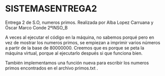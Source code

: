 # SISTEMASENTREGA2
Entrega 2 de S.O, numeros primos. Realizada por Alba Lopez Carruana y Óscar Marco Conde 2ºINSO_B

A veces al ejecutar el código en la máquina, no sabemos porqué pero en vez de mostrar los numeros primos, se empiezan a imprimir varios números a partir de la base de 80000000. Creemos que es porque se peta la máquina virtual, porque al ejecutarlo después si que funciona bien.

También implementamos una función nueva para escribir los numeros primos encontrados en el archivo primos.txt .
